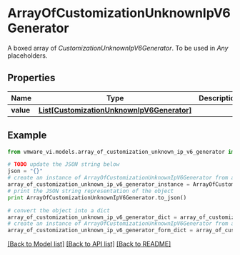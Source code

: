 # ArrayOfCustomizationUnknownIpV6Generator

A boxed array of *CustomizationUnknownIpV6Generator*. To be used in *Any* placeholders. 

## Properties
Name | Type | Description | Notes
------------ | ------------- | ------------- | -------------
**value** | [**List[CustomizationUnknownIpV6Generator]**](CustomizationUnknownIpV6Generator.md) |  | 

## Example

```python
from vmware_vi.models.array_of_customization_unknown_ip_v6_generator import ArrayOfCustomizationUnknownIpV6Generator

# TODO update the JSON string below
json = "{}"
# create an instance of ArrayOfCustomizationUnknownIpV6Generator from a JSON string
array_of_customization_unknown_ip_v6_generator_instance = ArrayOfCustomizationUnknownIpV6Generator.from_json(json)
# print the JSON string representation of the object
print ArrayOfCustomizationUnknownIpV6Generator.to_json()

# convert the object into a dict
array_of_customization_unknown_ip_v6_generator_dict = array_of_customization_unknown_ip_v6_generator_instance.to_dict()
# create an instance of ArrayOfCustomizationUnknownIpV6Generator from a dict
array_of_customization_unknown_ip_v6_generator_form_dict = array_of_customization_unknown_ip_v6_generator.from_dict(array_of_customization_unknown_ip_v6_generator_dict)
```
[[Back to Model list]](../README.md#documentation-for-models) [[Back to API list]](../README.md#documentation-for-api-endpoints) [[Back to README]](../README.md)


